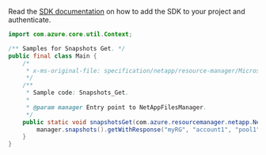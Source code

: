 Read the [SDK documentation](https://github.com/Azure/azure-sdk-for-java/blob/azure-resourcemanager-netapp_1.0.0-beta.6/sdk/netapp/azure-resourcemanager-netapp/README.md) on how to add the SDK to your project and authenticate.

```java
import com.azure.core.util.Context;

/** Samples for Snapshots Get. */
public final class Main {
    /*
     * x-ms-original-file: specification/netapp/resource-manager/Microsoft.NetApp/stable/2021-06-01/examples/Snapshots_Get.json
     */
    /**
     * Sample code: Snapshots_Get.
     *
     * @param manager Entry point to NetAppFilesManager.
     */
    public static void snapshotsGet(com.azure.resourcemanager.netapp.NetAppFilesManager manager) {
        manager.snapshots().getWithResponse("myRG", "account1", "pool1", "volume1", "snapshot1", Context.NONE);
    }
}
```
